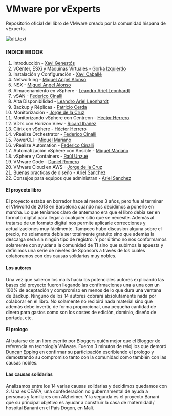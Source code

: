 # VMware por vExperts
Repositorio oficial del libro de VMware creado por la comunidad hispana de vExperts.

![alt_text](https://www.vmwareporvexperts.org/wp-content/uploads/2019/03/portada-libro-vmware-por-vexperts-1.jpg)
   

### INDICE EBOOK
1. Introducción - [Xavi Genestós](https://twitter.com/sysadmit)
2. vCenter, ESXi y Maquinas Virtuales - [Gorka Izquierdo](https://twitter.com/vGorkon)
3. Instalación y Configuración - [Xavi Caballé](https://twitter.com/screenshotsit)
4. Networking - [Miguel Angel Alonso](https://twitter.com/MiguelAAlonso)
5. NSX - [Miguel Angel Alonso](https://twitter.com/MiguelAAlonso)
6. Almacenamiento en vSphere - [Leandro Ariel Leonhardt](https://twitter.com/leonhardtla)
7. vSAN - [Federico Cinalli](https://twitter.com/FCinalliP)
8. Alta Disponibilidad - [Leandro Ariel Leonhardt](https://twitter.com/leonhardtla)
9. Backup y Réplicas - [Patricio Cerda](https://twitter.com/patote83)
10. Monitorización - [Jorge de la Cruz](https://twitter.com/jorgedlcruz)
11. Monitorizando vSphere con Centreon - [Héctor Herrero](https://twitter.com/nheobug)
12. VDI’s con Horizon View - [Ricard Ibañez](https://twitter.com/ricardibanez)
13. Citrix en vSphere - [Héctor Herrero](https://twitter.com/nheobug)
14. vRealize Orchestrator - [Federico Cinalli](https://twitter.com/FCinalliP)
15. PowerCLI - [Miquel Mariano](https://twitter.com/miquelMariano)
16. vRealize Automation - [Federico Cinalli](https://twitter.com/FCinalliP)
17. Automatización vSphere con Ansible - [Miquel Mariano](https://twitter.com/miquelMariano)
18. vSphere y Containers - [Raúl Unzué](https://twitter.com/elblogdeNegu)
19. VMware Code - [Daniel Romero](https://twitter.com/drsromero)
20. VMware Cloud en AWS - [Jorge de la Cruz](https://twitter.com/jorgedlcruz)
21. Buenas practicas de diseño - [Ariel Sanchez](https://twitter.com/arielsanchezmor)
22. Consejos para equipos que administran - [Ariel Sanchez](https://twitter.com/arielsanchezmor)

#### El proyecto libro
El proyecto estaba en borrador hace al menos 3 años, pero fue al terminar el VMworld de 2018 en Barcelona cuando nos decidimos a ponerlo en marcha. 
Lo que teníamos claro de antemano era que el libro debía ser en formato digital para llegar a cualquier sitio que se necesite. Además al tratarse de un formato digital nos permite aplicarle correcciones y actualizaciones muy fácilmente. 
Tampoco hubo discusión alguna sobre el precio, no solamente debía ser totalmente gratuito sino que además la descarga será sin ningún tipo de registro.
Y por último no nos conformamos solamente con ayudar a la comunidad de TI sino que subimos la apuesta y definimos una serie de niveles de Sponsors a través de los cuales colaboramos con dos causas solidarias muy nobles.

#### Los autores
Una vez que salieron los mails hacia los potenciales autores explicando las bases del proyecto fueron llegando las confirmaciones una a una con un 100% de aceptación y compromiso en menos de lo que dura una ventana de Backup.
Ninguno de los 14 autores cobrará absolutamente nada por colaborar en el libro. No solamente no recibirá nada material sino que además debe invertir, de forma proporcional, una pequeña cantidad de dinero para gastos como son los costes de edición, dominio, diseño de portada, etc.

#### El prologo
Al tratarse de un libro escrito por Bloggers quién mejor que el Blogger de referencia en tecnología VMware. Fueron 3 minutos de reloj los que demoró [Duncan Epping](https://twitter.com/DuncanYB) en confirmar su participación escribiendo el prologo y demostrando su compromiso tanto con la comunidad como también con las causas nobles.


#### Las causas solidarias
Analizamos entre los 14 varias causas solidarias y decidimos quedamos con 2.
Una es CEAFA, una confederación no gubernamental de ayuda a personas y familiares con Alzheimer.
Y la segunda es el proyecto Banani que su principal objetivo es ayudar a construir la casa de maternidad / hospital Banani en el País Dogon, en Mali.


